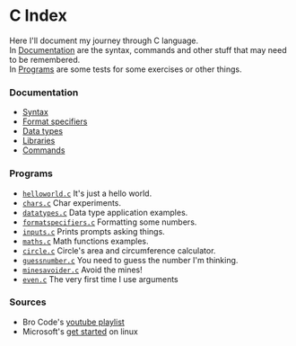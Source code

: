 # C Index

Here I'll document my journey through C language.  
In [Documentation](#documentation) are the syntax, commands and other stuff that may need to be remembered.  
In [Programs](#programs) are some tests for some exercises or other things.

### Documentation

- [Syntax](documentation/syntax.md)
- [Format specifiers](/documentation/format_specifiers.md)
- [Data types](documentation/data_types.md)
- [Libraries](documentation/libraries.md)
- [Commands](/documentation/commands.md)

### Programs

- [`helloworld.c`](helloworld.c) It's just a hello world.
- [`chars.c`](tests/chars.c) Char experiments.
- [`datatypes.c`](tests/datatypes.c) Data type application examples.
- [`formatspecifiers.c`](./tests/formatspecifiers.c) Formatting some numbers.
- [`inputs.c`](tests/inputs.c) Prints prompts asking things.
- [`maths.c`](tests/maths.c) Math functions examples.
- [`circle.c`](circle.c) Circle's area and circumference calculator.
- [`guessnumber.c`](./games/guessnumber.c) You need to guess the number I'm thinking.
- [`minesavoider.c`](games/minesavoider.c) Avoid the mines!
- [`even.c`](tests/even.c) The very first time I use arguments

### Sources

- Bro Code's [youtube playlist](https://youtube.com/playlist?list=PLZPZq0r_RZOOzY_vR4zJM32SqsSInGMwe)
- Microsoft's [get started](https://code.visualstudio.com/docs/cpp/config-linux) on linux
